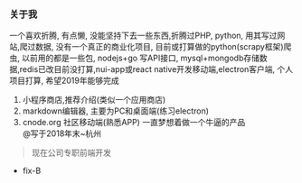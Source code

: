 ### 关于我
一个喜欢折腾, 有点懒, 没能坚持下去一些东西,折腾过PHP, python, 用其写过网站,爬过数据, 没有一个真正的商业化项目, 目前或打算做的python(scrapy框架)爬虫, 以前用的都是一些包, nodejs+go 写API接口, mysql+mongodb存储数据,redis已改目前没打算,nui-app或react native开发移动端,electron客户端, 个人项目打算, 希望2019年能够完成 
1. 小程序商店,推荐介绍(类似一个应用商店)
2. markdown编辑器, 主要为PC和桌面端(练习electron) 
3. cnode.org 社区移动端(熟悉APP)
一直梦想着做一个牛逼的产品 <br> @写于2018年末~杭州


> 现在公司专职前端开发

- fix-B